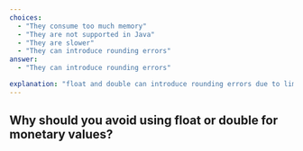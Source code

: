 ```yaml
---
choices:
  - "They consume too much memory"
  - "They are not supported in Java"
  - "They are slower"
  - "They can introduce rounding errors"
answer:
  - "They can introduce rounding errors"

explanation: "float and double can introduce rounding errors due to limited binary precision, which can be problematic for currency."
---
```


## Why should you avoid using float or double for monetary values?

